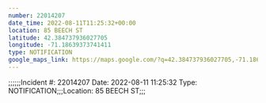 ```yaml
---
number: 22014207
date_time: 2022-08-11T11:25:32+00:00
location: 85 BEECH ST
latitude: 42.384737936027705
longitude: -71.18639373741411
type: NOTIFICATION
google_maps_link: https://maps.google.com/?q=42.384737936027705,-71.18639373741411
---
```


;;;;;;Incident #: 22014207  Date: 2022-08-11 11:25:32   Type: NOTIFICATION;;;Location: 85 BEECH ST;;;
